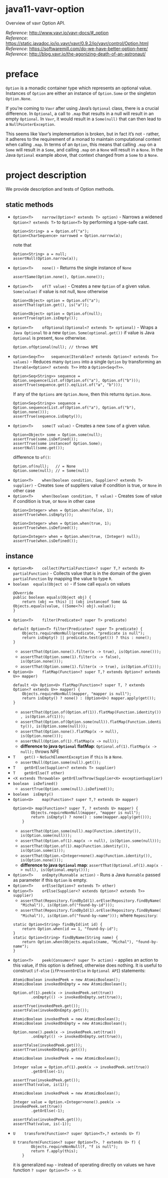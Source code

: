# java11-vavr-option
Overview of vavr Option API.

_Reference_: http://www.vavr.io/vavr-docs/#_option  
_Reference_: https://static.javadoc.io/io.vavr/vavr/0.9.2/io/vavr/control/Option.html  
_Reference_: https://softwaremill.com/do-we-have-better-option-here/  
_Reference_: http://blog.vavr.io/the-agonizing-death-of-an-astronaut/  

# preface
`Option` is a monadic container type which represents 
an optional value. Instances of `Option` are either an 
instance of `Option.Some` or the singleton `Option.None`.

If you’re coming to `Vavr` after using Java’s `Optional` class, 
there is a crucial difference. In `Optional`, a call to 
`.map` that results in a null will result in an empty 
`Optional`. In `Vavr`, it would result in a `Some(null)` that 
can then lead to a `NullPointerException`.

This seems like Vavr’s implementation is broken, but in 
fact it’s not - rather, it adheres to the requirement 
of a monad to maintain computational context when 
calling `.map`. In terms of an `Option`, this means that 
calling `.map` on a `Some` will result in a `Some`, and 
calling `.map` on a `None` will result in a `None`. In the 
Java `Optional` example above, that context changed from 
a `Some` to a `None`.

# project description
We provide description and tests of Option methods.

## static methods
* `Option<T>	narrow(Option<? extends T> option)` - 
Narrows a widened `Option<? extends T>` to `Option<T>` 
by performing a type-safe cast.
    ```
    Option<String> a = Option.of("a");
    Option<CharSequence> narrowed = Option.narrow(a);
    ```
    note that
    ```
    Option<String> a = null;
    assertNull(Option.narrow(a));
    ```
* `Option<T>	none()` - 
Returns the single instance of `None`
    ```
    assertSame(Option.none(), Option.none());
    ```
* `Option<T>	of(T value)` - 
Creates a new `Option` of a given value. 
`Some(value)` if value is not null, `None` otherwise
    ```
    Option<Object> option = Option.of("a");
    assertThat(option.get(), is("a"));
    ```
    ```
    Option<Object> option = Option.of(null);
    assertTrue(option.isEmpty());
    ```
* `Option<T>	ofOptional(Optional<? extends T> optional)` - 
Wraps a `Java Optional` to a new `Option`. 
`Some(optional.get())` if value is Java `Optional` 
is present, `None` otherwise.
    ```
    Option.ofOptional(null); // throws NPE
    ```
* `Option<Seq<T>>	sequence(Iterable<? extends Option<? extends T>> values)` - 
Reduces many `Options` into a single `Option` by transforming an `Iterable<Option<? extends T>>` into a `Option<Seq<T>>`.
    ```
    Option<Seq<String>> sequence = Option.sequence(List.of(Option.of("a"), Option.of("b")));
    assertTrue(sequence.get().eq(List.of("a", "b")));
    ```
    If any of the `Options` are `Option.None`, then this returns `Option.None`.
    ```
    Option<Seq<String>> sequence = Option.sequence(List.of(Option.of("a"), Option.of("b"), Option.none()));
    assertTrue(sequence.isEmpty());
    ```
* `Option<T>	some(T value)` - 
Creates a new `Some` of a given value.
    ```
    Option<Object> some = Option.some(null);
    assertTrue(some.isDefined());
    assertTrue(some instanceof Option.Some);
    assertNull(some.get());
    ```
    difference to `of()`:
    ```
    Option.of(null);   // = None
    Option.some(null); // = Some(null)
    ```
* `Option<T>	when(boolean condition, Supplier<? extends T> supplier)` - 
Creates `Some` of suppliers value if condition is true, or `None` in other case
* `Option<T>	when(boolean condition, T value)` - 
Creates `Some` of value if condition is true, or `None` in other case
    ```
    Option<Integer> when = Option.when(false, 1);
    assertTrue(when.isEmpty());
    ```
    ```
    Option<Integer> when = Option.when(true, 1);
    assertTrue(when.isDefined());
    ```
    ```
    Option<Integer> when = Option.when(true, (Integer) null);
    assertTrue(when.isDefined());
    ```
## instance
* `Option<R>	collect(PartialFunction<? super T,? extends R> partialFunction)` - 
Collects value that is in the domain of the given 
`partialFunction` by mapping the value to type `R`.
* `boolean	equals(Object o)` - if `Some` call `equals` on values
    ```
    @Override
    public boolean equals(Object obj) {
        return (obj == this) || (obj instanceof Some && Objects.equals(value, ((Some<?>) obj).value));
    }
    ```
* `Option<T>	filter(Predicate<? super T> predicate)`
    ```
    default Option<T> filter(Predicate<? super T> predicate) {
        Objects.requireNonNull(predicate, "predicate is null");
        return isEmpty() || predicate.test(get()) ? this : none();
    }
    ```
    * `assertThat(Option.none().filter(x -> true), is(Option.none()));`
    * `assertThat(Option.some(1).filter(x -> false), is(Option.none()));`
    * `assertThat(Option.some(1).filter(x -> true), is(Option.of(1)));`
* `Option<U>	flatMap(Function<? super T,? extends Option<? extends U>> mapper)`
    ```
    default <U> Option<U> flatMap(Function<? super T, ? extends Option<? extends U>> mapper) {
        Objects.requireNonNull(mapper, "mapper is null");
        return isEmpty() ? none() : (Option<U>) mapper.apply(get());
    }
    ```
    * `assertThat(Option.of(Option.of(1)).flatMap(Function.identity()), is(Option.of(1)));`
    * `assertThat(Option.of(Option.some(null)).flatMap(Function.identity()), is(Option.some(null)));`
    * `assertThat(Option.none().flatMap(x -> null), is(Option.none()));`
    * `assertNull(Option.of(1).flatMap(x -> null));`
    * **difference to java `Optional` flatMap**: `Optional.of(1).flatMap(x -> null);` throws NPE
* `T	get()` - `NoSuchElementException` if `this` is a `None`.
    * `assertNull(Option.some(null).get());`
* `T	getOrElse(Supplier<? extends T> supplier)`
* `T	getOrElse(T other)`
* `<X extends Throwable> getOrElseThrow(Supplier<X> exceptionSupplier)`
* `boolean	isDefined()`
    * `assertTrue(Option.some(null).isDefined());`
* `boolean	isEmpty()`
* `Option<U>	map(Function<? super T,? extends U> mapper)`
   ```
   Option<U> map(Function<? super T, ? extends U> mapper) {
           Objects.requireNonNull(mapper, "mapper is null");
           return isEmpty() ? none() : some(mapper.apply(get()));
       }
   ```
   * `assertThat(Option.some(null).map(Function.identity()), is(Option.some(null)));`
   * `assertThat(Option.of(1).map(x -> null), is(Option.some(null)));`
   * `assertThat(Option.of(1).map(Function.identity()), is(Option.some(1)));`
   * `assertThat(Option.<Integer>none().map(Function.identity()), is(Option.none()));`
   * **difference to java `Optional` map**: `assertThat(Optional.of(1).map(x -> null), is(Optional.empty()));`
* `Option<T>	onEmpty(Runnable action)` - Runs a Java 
`Runnable` passed as parameter if this `Option` is empty.
* `Option<T>	orElse(Option<? extends T> other)`
* `Option<T>	orElse(Supplier<? extends Option<? extends T>> supplier)`
    * `assertThat(Repository.findById(1).orElse(Repository.findByName("Michal")), is(Option.of("found-by-id")));`
    * `assertThat(Repository.findById(1).orElse(Repository.findByName("Michal")), is(Option.of("found-by-name")));`
    where `Repository`:
    ```
    static Option<String> findById(int id) {
        return Option.when(id == 1, "found-by-id");
    }
    static Option<String> findByName(String name) {
        return Option.when(Objects.equals(name, "Michal"), "found-by-name");
    }
    ```
* `Option<T>	peek(Consumer<? super T> action)` - applies 
an action to this value, if this option is defined, 
otherwise does nothing. It is useful to construct `if-else`
(`ifPresentOrElse` in `Optional API`)
statements:
    ```
    AtomicBoolean invokedPeek = new AtomicBoolean();
    AtomicBoolean invokedOnEmpty = new AtomicBoolean();
    
    Option.of(1).peek(x -> invokedPeek.set(true))
            .onEmpty(() -> invokedOnEmpty.set(true));
    
    assertTrue(invokedPeek.get());
    assertFalse(invokedOnEmpty.get());
    ```
    ```
    AtomicBoolean invokedPeek = new AtomicBoolean();
    AtomicBoolean invokedOnEmpty = new AtomicBoolean();
    
    Option.none().peek(x -> invokedPeek.set(true))
            .onEmpty(() -> invokedOnEmpty.set(true));
    
    assertFalse(invokedPeek.get());
    assertTrue(invokedOnEmpty.get());
    ```
    ```
    AtomicBoolean invokedPeek = new AtomicBoolean();
    
    Integer value = Option.of(1).peek(x -> invokedPeek.set(true))
            .getOrElse(-1);
    
    assertTrue(invokedPeek.get());
    assertThat(value, is(1));
    ```
    ```
    AtomicBoolean invokedPeek = new AtomicBoolean();
    
    Integer value = Option.<Integer>none().peek(x -> invokedPeek.set(true))
            .getOrElse(-1);
    
    assertFalse(invokedPeek.get());
    assertThat(value, is(-1));
    ```
* `U	transform(Function<? super Option<T>,? extends U> f)`
    ```
    U transform(Function<? super Option<T>, ? extends U> f) {
            Objects.requireNonNull(f, "f is null");
            return f.apply(this);
        }
    ```
    it is generalized `map` - instead of operating directly 
    on values we have function `? super Option<T> -> U`.